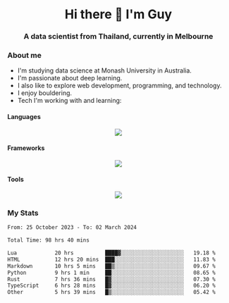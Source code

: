 <h1 align="center">Hi there 👋 I'm Guy</h1>
<h3 align="center">A data scientist from Thailand, currently in Melbourne</h3>

### About me

- I'm studying data science at Monash University in Australia.
- I'm passionate about deep learning.
- I also like to explore web development, programming, and technology.
- I enjoy bouldering.
- Tech I'm working with and learning:

#### Languages

<div align="center">
    <img src="https://skillicons.dev/icons?i=py,ts,js,html,css,rust" />
</div>

#### Frameworks

<div align="center">
    <img src="https://skillicons.dev/icons?i=pytorch,tensorflow,fastapi,react" /><br>
</div>

#### Tools

<div align="center">
    <img src="https://skillicons.dev/icons?i=postgres,redis,docker" /><br>
</div>

### My Stats

<!--START_SECTION:waka-->

```txt
From: 25 October 2023 - To: 02 March 2024

Total Time: 98 hrs 40 mins

Lua            20 hrs          ████▓░░░░░░░░░░░░░░░░░░░░   19.18 %
HTML           12 hrs 20 mins  ███░░░░░░░░░░░░░░░░░░░░░░   11.83 %
Markdown       10 hrs 5 mins   ██▒░░░░░░░░░░░░░░░░░░░░░░   09.67 %
Python         9 hrs 1 min     ██░░░░░░░░░░░░░░░░░░░░░░░   08.65 %
Rust           7 hrs 36 mins   █▓░░░░░░░░░░░░░░░░░░░░░░░   07.30 %
TypeScript     6 hrs 28 mins   █▓░░░░░░░░░░░░░░░░░░░░░░░   06.20 %
Other          5 hrs 39 mins   █▒░░░░░░░░░░░░░░░░░░░░░░░   05.42 %
```

<!--END_SECTION:waka-->
